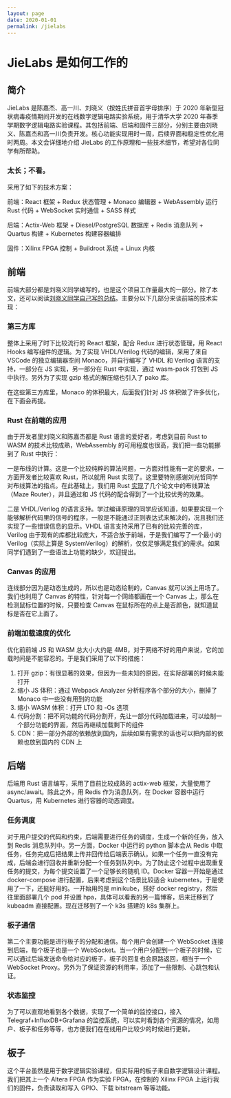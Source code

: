 ```yaml
---
layout: page
date: 2020-01-01
permalink: /jielabs
---
```


# JieLabs 是如何工作的

## 简介

JieLabs 是陈嘉杰、高一川、刘晓义（按姓氏拼音首字母排序）于 2020 年新型冠状病毒疫情期间开发的在线数字逻辑电路实验系统，用于清华大学 2020 年春季学期数字逻辑电路实验课程。其包括前端、后端和固件三部分，分别主要由刘晓义、陈嘉杰和高一川负责开发。核心功能实现用时一周，后续界面和稳定性优化用时两周。本文会详细地介绍 JieLabs 的工作原理和一些技术细节，希望对各位同学有所帮助。

### 太长；不看。

采用了如下的技术方案：

前端：React 框架 + Redux 状态管理 + Monaco 编辑器 + WebAssembly 运行 Rust 代码 + WebSocket 实时通信 + SASS 样式

后端：Actix-Web 框架 + Diesel/PostgreSQL 数据库 + Redis 消息队列 + Quartus 构建 + Kubernetes 构建容器编排

固件：Xilinx FPGA 控制 + Buildroot 系统 + Linux 内核

## 前端

前端大部分都是刘晓义同学编写的，也是这个项目工作量最大的一部分。除了本文，还可以阅读[刘晓义同学自己写的总结](https://meow.c-3.moe/sth-about-jielabs)。主要分以下几部分来谈前端的技术实现：

### 第三方库

整体上采用了时下比较流行的 React 框架，配合 Redux 进行状态管理，用 React Hooks 编写组件的逻辑。为了实现 VHDL/Verilog 代码的编辑，采用了来自 VSCode 的独立编辑器空间 Monaco，并自行编写了 VHDL 和 Verilog 语言的支持，一部分在 JS 实现，另一部分在 Rust 中实现，通过 wasm-pack 打包到 JS 中执行。另外为了实现 gzip 格式的解压缩也引入了 pako 库。

在这些第三方库里，Monaco 的体积最大，后面我们针对 JS 体积做了许多优化，在下面会再提。

### Rust 在前端的应用

由于开发者里刘晓义和陈嘉杰都是 Rust 语言的爱好者，考虑到目前 Rust to WASM 的技术比较成熟，WebAssembly 的可用程度也很高，我们把一些功能挪到了 Rust 中执行：

一是布线的计算。这是一个比较纯粹的算法问题，一方面对性能有一定的要求，一方面开发者比较喜欢 Rust，所以就用 Rust 实现了。这里要特别感谢刘光哲同学对布线算法的指点。在此基础上，我们用 Rust [实现](https://github.com/jiegec/maze-routing)了几个论文中的布线算法（Maze Router），并且通过和 JS 代码的配合得到了一个比较优秀的效果。

二是 VHDL/Verilog 的语言支持。学过编译原理的同学应该知道，如果要实现一个能够解析代码里的信号的程序，一般是不能通过正则表达式来解决的，况且我们还实现了一些错误信息的显示。VHDL 语言支持采用了已有的比较完善的库，Verilog 由于现有的库都比较庞大，不适合放于前端，于是我们编写了一个最小的 Verilog（实际上算是 SystemVerilog）的解析，仅仅足够满足我们的需求。如果同学们遇到了一些语法上功能的缺少，欢迎提出。

### Canvas 的应用

连线部分因为是动态生成的，所以也是动态绘制的，Canvas 就可以派上用场了。我们也利用了 Canvas 的特性，针对每一个网络都画在一个 Canvas 上，那么在检测鼠标位置的时候，只要检查 Canvas 在鼠标所在的点上是否颜色，就知道鼠标是否在它上面了。

### 前端加载速度的优化

优化前前端 JS 和 WASM 总大小大约是 4MB，对于网络不好的用户来说，它的加载时间是不能容忍的。于是我们采用了以下的措施：

1. 打开 gzip：有很显著的效果，但因为一些未知的原因，在实际部署的时候未能打开
2. 缩小 JS 体积：通过 Webpack Analyzer 分析程序各个部分的大小，删掉了 Monaco 中一些没有用到的功能
3. 缩小 WASM 体积：打开 LTO 和 -Os 选项
4. 代码分割：把不同功能的代码分割开，先让一部分代码加载进来，可以绘制一个部分功能的界面，然后再继续加载剩下的组件
5. CDN：把一部分外部的依赖放到国内，后续如果有需求的话也可以把内部的依赖也放到国内的 CDN 上

## 后端

后端用 Rust 语言编写，采用了目前比较成熟的 actix-web 框架，大量使用了 async/await。除此之外，用 Redis 作为消息队列，在 Docker 容器中运行 Quartus，用 Kubernetes 进行容器的动态调度。

### 任务调度

对于用户提交的代码和约束，后端需要进行任务的调度，生成一个新的任务，放入到 Redis 消息队列中。另一方面，Docker 中运行的 python 脚本会从 Redis 中取任务，任务完成后把结果上传并回传给后端表示确认。如果一个任务一直没有完成，后端会进行回收并重新分配一个任务到队列中。为了防止这个过程中出现重复任务的提交，为每个提交设置了一个足够长的随机 ID。Docker 容器一开始是通过 docker-compose 进行配置，后来考虑到这个场景比较适合 kubernetes，于是使用了一下，还挺好用的。一开始用的是 minikube，搭好 docker registry，然后往里面部署几个 pod 并设置 hpa，具体可以看我的另一篇博客，后来迁移到了 kubeadm 直接配置。现在迁移到了一个 k3s 搭建的 k8s 集群上。

### 板子通信

第二个主要功能是进行板子的分配和通信。每个用户会创建一个 WebSocket 连接到后端，每个板子也是一个 WebSocket。当一个用户分配到一个板子的时候，它可以通过后端发送命令给对应的板子，板子的回复也会原路返回，相当于一个 WebSocket Proxy。另外为了保证资源的利用率，添加了一些限制、心跳包和认证。

### 状态监控

为了可以直观地看到各个数据，实现了一个简单的监控接口，接入 Telegraf+InfluxDB+Grafana 的监控系统，可以实时看到各个资源的情况，如用户、板子和任务等等，也方便我们在在线用户比较少的时候进行更新。

## 板子

这个平台虽然是用于数字逻辑实验课程，但实际用的板子来自数字逻辑设计课程。我们把其上一个 Altera FPGA 作为实验 FPGA，在控制的 Xilinx FPGA 上运行我们的固件，负责读取和写入 GPIO、下载 bitstream 等等功能。

